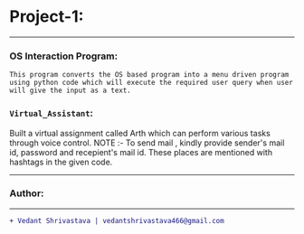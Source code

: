 # Project-1:
____________________________________________________________________________________________________________________
### OS Interaction Program:
`This program converts the OS based program into a menu driven program using python code which will execute the required user query when user will give the input as a text.`
### `Virtual_Assistant`:
Built a virtual assignment called Arth which can perform various tasks through voice control.
NOTE :- To send mail , kindly provide sender's mail id, password and recepient's mail id. These places are mentioned with hashtags in the given code.
____________________________________________________________________________________________________________________
### Author:
----------------------------------
```diff
+ Vedant Shrivastava | vedantshrivastava466@gmail.com
```
